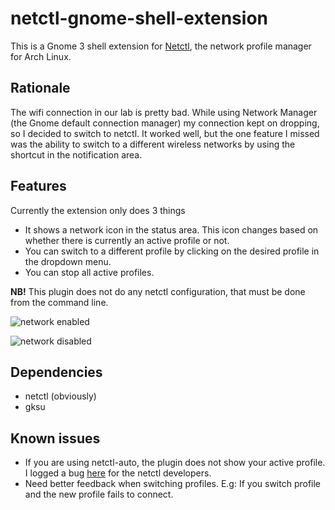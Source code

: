 # netctl-gnome-shell-extension #
This is a Gnome 3 shell extension for  [Netctl](https://wiki.archlinux.org/index.php/Netctl), the network profile manager for Arch Linux.

## Rationale ##
The wifi connection in our lab is pretty bad. While using Network Manager (the Gnome default connection manager) my connection kept on dropping, so I decided to switch to netctl. It worked well, but the one feature I missed was the ability to switch to a different wireless networks by using the shortcut in the notification area.

## Features ##
Currently the extension only does 3 things
* It shows a network icon in the status area. This icon changes based on whether there is currently an active profile or not.
* You can switch to a different profile by clicking on the desired profile in the dropdown menu.
* You can stop all active profiles.

**NB!** This plugin does not do any netctl configuration, that must be done from the command line.


![network enabled](https://github.com/tjaartvdwalt/netcfg-gnome-shell-extension/blob/master/screenshots/network-enabled.png)

![network disabled](https://github.com/tjaartvdwalt/netcfg-gnome-shell-extension/blob/master/screenshots/network-disabled.png)

## Dependencies ##
* netctl (obviously)
* gksu

## Known issues ##
* If you are using netctl-auto, the plugin does not show your active profile. I logged a bug [here](https://github.com/joukewitteveen/netctl/issues/23) for the netctl developers.
* Need better feedback when switching profiles. E.g: If you switch profile and the new profile fails to connect.